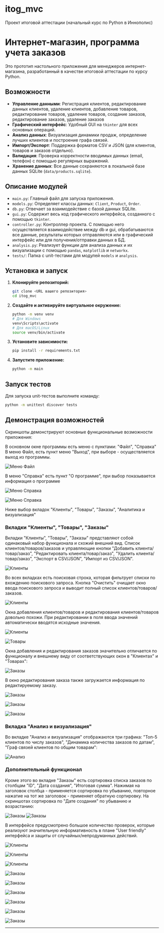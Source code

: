 # itog_mvc

Проект итоговой аттестации (начальный курс по Python в Иннополис)
# Интернет-магазин, программа учета заказов

Это прототип настольного приложения для менеджеров интернет-магазина, разработанный в качестве итоговой аттестации по курсу Python.

## Возможности

*   **Управление данными**: Регистрация клиентов, редактирование данных клиентов, удаление клиентов, добавление товаров, редактирование товаров, удаление товаров, создание заказов, редактирование заказов, удаление заказов
*   **Графический интерфейс**: Удобный GUI на `tkinter` для всех основных операций.
*   **Анализ данных**: Визуализация динамики продаж, определение лучших клиентов и построение графа связей.
*   **Импорт/Экспорт**: Поддержка форматов CSV и JSON (для клиентов, товаров и заказов отдельно).
*   **Валидация**: Проверка корректности вводимых данных (email, телефон) с помощью регулярных выражений.
*   **Хранение данных**: Все данные сохраняются в локальной базе данных SQLite (`data/products.sqlite`).



## Описание модулей

-   `main.py`: Главный файл для запуска приложения.
-   `models.py`: Определяет классы данных: `Client`, `Product`, `Order`.
-   `db.py`: Отвечает за взаимодействие с базой данных SQLite.
-   `gui.py`: Содержит весь код графического интерфейса, созданного с помощью `tkinter`.
-   `controller.py`: Контроллер проекта. С помощью него осуществляется взаимодействие между db и gui, обрабатываются все данные, результаты которых отправляются или в графический интерфейс или для получения/отправки данных в БД.
-   `analysis.py`: Реализует функции для анализа данных и их визуализации с помощью `pandas`, `matplotlib` и `networkx`.
-   `tests/`: Папка с unit-тестами для модулей `models` и `analysis`.

## Установка и запуск

1.  **Клонируйте репозиторий:**
    ```bash
    git clone <URL вашего репозитория>
    cd itog_mvc
    ```

2.  **Создайте и активируйте виртуальное окружение:**
    ```bash
    python -m venv venv
    # Для Windows
    venv\Scripts\activate
    # Для macOS/Linux
    source venv/bin/activate
    ```

3.  **Установите зависимости:**
    ```bash
    pip install -r requirements.txt
    ```

4.  **Запустите приложение:**
    ```bash
    python -m main
    ```

## Запуск тестов

Для запуска unit-тестов выполните команду:

```bash
python -m unittest discover tests
```

## Демонстрация возможностей

Скриншоты демонстрируют основные функциональные возможности приложения:

В основном окне программы есть меню с пунктами: "Файл", "Справка"
В меню Файл, есть пункт меню "Выход", при выборе - осуществляется выход из программы.

![Меню Файл](./img/screenshot_menu_file_exit.png) 
 
В меню "Справка" есть пункт "О программе", при выбор показывается информация о программе

![Меню Справка](./img/screenshot_menu_help_about.png)

![Меню Справка](./img/screenshot_menu_help_about_result.png)

Ниже выбор вкладок "Клиенты", "Товары", "Заказы", "Аналитика и визуализация"

### Вкладки "Клиенты", "Товары", "Заказы"

Вкладки "Клиенты", "Товары", "Заказы" представляют собой одинаковый набор функционала и схожий внешний вид. 
Список клиентов/товаров/заказов и управляющие кнопки "Добавить клиента/товар/заказ", "Редактировать клиента/товар/заказ", "Удалить клиента/товар/заказ", "Экспорт в CSV/JSON", "Импорт из CSV/JSON".

![Клиенты](./img/screenshot_customers_tab.png)

Во всех вкладках есть поисковая строка, которая фильтрует списки по вхождению поискового запроса. Кнопка "Очистить" очищает окно ввода поискового запроса и выводит полный список клиентов/товаров/заказов.

![Клиенты](./img/screenshot_customer_search.png)

Окна добавления клиентов/товаров и редактирования клиентов/товаров довольно похожи.
При редактировании в поля ввода значений автоматически вводятся исходные значения.

![Клиенты](./img/screenshot_add_customer_dialog.png)

![Товары](./img/screenshot_edit_product_dialog.png)

Окна добавления и редактирования заказов значительно отличается по функционалу и внешнему виду от соответствующих окон в "Клиентах" и "Товарах":

![Заказы](./img/screenshot_add_order_dialog_change_quantity_before_click.png)

В окно редактирования заказа также загружается информация по редактируемому заказу.

![Заказы](./img/screenshot_edit_order_dialog.png)

![Заказы](./img/screenshot_add_order_dialog_add_product_to_order.png)

![Заказы](./img/screenshot_add_order_dialog_change_quantity_after_click.png)

### Вкладка "Анализ и визуализация"

Во вкладке "Анализ и визуализация" отображаются три графика: "Топ-5 клиентов по числу заказов", "Динамика количества заказов по датам", "Граф связей клиентов по общим товарам":

![Анализ](./img/screenshot_analysis_tab.png)

### Дополнительный функционал

Кроме этого во вкладке "Заказы" есть сортировка списка заказов по столбцам "ID", "Дата создания", "Итоговая сумма". Нажимая на заголовок столбца - применяется сортировка по убыванию, повторное нажатие на тот же заголовок - применяет обратную сортировку.
На скриншотах сортировка по "Дате создания" по убыванию и возрастанию:

![Заказы](./img/screenshot_orders_tab_sorting_by_date_desc.png)
![Заказы](./img/screenshot_orders_tab_sorting_by_date_asc.png)

В интерфейсе предусмотрено большое количество проверок, которые реализуют значительную информативность в плане "User friendly" интерфейса и защиты от случайных/непродуманных действий.

![Клиенты](./img/screenshot_add_customer_dialog_blank_field_error.png)

![Клиенты](./img/screenshot_add_customer_dialog_uniq_email_error.png)

![Клиенты](./img/screenshot_add_product_dialog_blank_fields_error.png)

![Заказы](./img/screenshot_add_order_dialog_add_product_error_choice_client.png)

![Заказы](./img/screenshot_add_order_dialog_add_product_success_message.png)

![Заказы](./img/screenshot_add_order_dialog_change_quantity_success_message.png)

![Заказы](./img/screenshot_add_order_dialog_product_zero_quantity_message.png)

![Заказы](./img/screenshot_add_order_dialog_no_product_in_order_message.png)

![Заказы](./img/screenshot_add_order_dialog_success_message.png)


---
